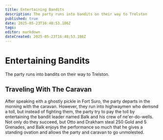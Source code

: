 ```yaml
---
title: Entertaining Bandits
description: The party runs into bandits on their way to Trelston
published: true
date: 2025-05-23T16:48:53.186Z
tags: 
editor: markdown
dateCreated: 2025-05-23T16:48:53.186Z
---
```


# Entertaining Bandits
The party runs into bandits on their way to Trelston.


## Traveling With The Caravan
After speaking eith a ghostly pickle in Fort Suro, the party departs in the morning with the caravan. However, they run into highwaymen who demsnd a toll, but instead of fighting them, the party try to pay the toll by entertaining the bandit leader named Balk and his crew of ne'er-do-wells. Not only do they succeed, but Otto and Drakham steal 250 Gold and 5 Grenades, and Balk enjoys the performance so much that he gives a standing ovation and allows the party and caravan to go unmolested.